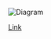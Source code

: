 ![Diagram](https://www.planttext.com/api/plantuml/img/ZL9DQyCm3BtxL-YO3dePz58O53OFmjgqfErsrXBHUajIiDtcxyz9RLVpsDX9wEazVTXlOIngUsuR8Qoo3S7B9Y_bQoxVu4dXGMChnEdzWoeBs_COJSZtXdHCTeJLaUKhr9ynAUcYg3T2X1OmXxo61t0T53OSBh0bLxYWhewei_lPR0B5UWV5VhaKuyH46x1_2JTeJ7_IzQ_4SUraGi26w53LMJgGlcd2wOcCmN_kvXydKTzG_pYkLCfdMShYKMxZNq0sz9umkX_xdHvt-K7tHp7kzTni29ouxhkqQxf4PDzDfzuT78d-uM3q3GUlvX4Bwchdp2y0)

[Link](https://www.planttext.com/?text=ZL9DQyCm3BtxL-YO3dePz58O53OFmjgqfErsrXBHUajIiDtcxyz9RLVpsDX9wEazVTXlOIngUsuR8Qoo3S7B9Y_bQoxVu4dXGMChnEdzWoeBs_COJSZtXdHCTeJLaUKhr9ynAUcYg3T2X1OmXxo61t0T53OSBh0bLxYWhewei_lPR0B5UWV5VhaKuyH46x1_2JTeJ7_IzQ_4SUraGi26w53LMJgGlcd2wOcCmN_kvXydKTzG_pYkLCfdMShYKMxZNq0sz9umkX_xdHvt-K7tHp7kzTni29ouxhkqQxf4PDzDfzuT78d-uM3q3GUlvX4Bwchdp2y0)
